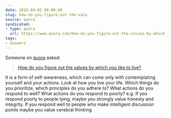 ```yaml
---
date: 2016-04-02 00:00:00
slug: how-do-you-figure-out-the-valu
source: quora
syndicated:
- type: quora
  url: https://www.quora.com/How-do-you-figure-out-the-values-by-which-you-like-to-live/answer/Roy-Tang
tags:
- answers
---
```


Someone on [quora](https://quora.com) asked:

> [How do you figure out the values by which you like to live?](https://www.quora.com/How-do-you-figure-out-the-values-by-which-you-like-to-live/answer/Roy-Tang)


It is a form of self-awareness, which can come only with contemplating yourself and your actions. Look at how you live your life. Which things do you prioritize, which principles do you adhere to? What actions do you respond to well? What actions do you respond to poorly? e.g. If you respond poorly to people lying, maybe you strongly value honesty and integrity. If you respond well to people who make intelligent discussion points maybe you value cerebral thinking
